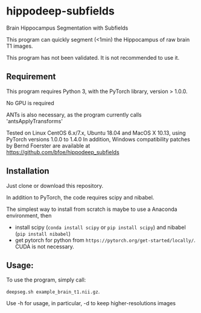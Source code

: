 # hippodeep-subfields
Brain Hippocampus Segmentation with Subfields

This program can quickly segment (<1min) the Hippocampus of raw brain T1 images.

This program has not been validated. It is not recommended to use it.

## Requirement

This program requires Python 3, with the PyTorch library, version > 1.0.0.

No GPU is required

ANTs is also necessary, as the program currently calls 'antsApplyTransforms'

Tested on Linux CentOS 6.x/7.x, Ubuntu 18.04 and MacOS X 10.13, using PyTorch versions 1.0.0 to 1.4.0
In addition, Windows compatibility patches by Bernd Foerster are available at https://github.com/bfoe/hippodeep_subfields

## Installation

Just clone or download this repository.

In addition to PyTorch, the code requires scipy and nibabel.

The simplest way to install from scratch is maybe to use a Anaconda environment, then
* install scipy (`conda install scipy` or `pip install scipy`) and  nibabel (`pip install nibabel`)
* get pytorch for python from `https://pytorch.org/get-started/locally/`. CUDA is not necessary.


## Usage:
To use the program, simply call:

`deepseg.sh example_brain_t1.nii.gz`.

Use -h for usage, in particular, -d to keep higher-resolutions images
